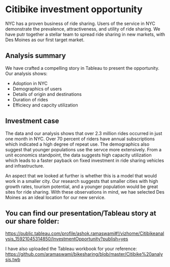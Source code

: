 # Citibike investment opportunity  
NYC has a proven business of ride sharing. Users of the service in NYC demonstrate the prevalence, attractiveness, and utility of ride sharing. We have putr together a stellar team to spread ride sharing in new markets, with Des Moines as our first target market.  

## Analysis summary  
We have crafted a compelling story in Tableau to present the opportunity. Our analysis shows:  
- Adoption in NYC
- Demographics of users
- Details of origin and destinations
- Duration of rides
- Efficiecy and capcity utilization
  

## Investment case  
The data and our analysis shows that over 2.3 million rides occurred in just one month in NYC. Over 70 percent of riders have annual subscriptions which indicated a high degree of repeat use. The demographics also suggest that younger populations use the servce more extensively. From a unit economics standpoint, the data suggests high capacity utilization which leads to a faster payback on fixed investment in ride sharing vehicles and infrastructure.  

An aspect that we looked at further is whether this is a model that would work in a smaller city. Our research suggests that smaller cities with high growth rates, tourism potential, and a younger population would be great sites for ride sharing. With these observations in mind, we hae selected Des Moines as an ideal location for our new service.  

## You can find our presentation/Tableau story at our share folder:  
https://public.tableau.com/profile/ashok.ramaswami#!/vizhome/Citibikeanalysis_15921045314850/InvestmentOpportunity?publish=yes  

I have also uploaded the Tableau workbook for your reference:  
https://github.com/aramaswami/bikesharing/blob/master/Citibike%20analysis.twb
  

  
